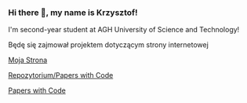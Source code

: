 ### Hi there 👋, my name is Krzysztof!

I'm second-year student at AGH University of Science and Technology!

Będę się zajmował projektem dotyczącym strony internetowej

[Moja Strona](https://vexer89.github.io/)

[Repozytorium/Papers with Code](https://github.com/Vexer89/models)

[Papers with Code](https://github.com/tensorflow/models)

<!--
**Vexer89/Vexer89** is a ✨ _special_ ✨ repository because its `README.md` (this file) appears on your GitHub profile.

Here are some ideas to get you started:

- 🔭 I’m currently working on ...
- 🌱 I’m currently learning ...
- 👯 I’m looking to collaborate on ...
- 🤔 I’m looking for help with ...
- 💬 Ask me about ...
- 📫 How to reach me: ...
- 😄 Pronouns: ...
- ⚡ Fun fact: ...
-->

